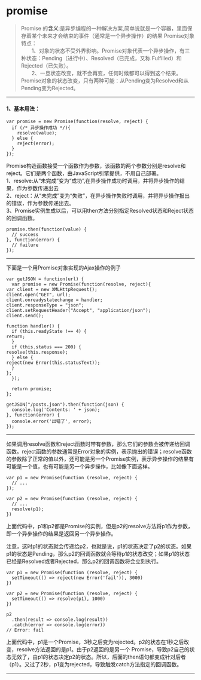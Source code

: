 # promise
> Promise 的**含义**:是异步编程的一种解决方案,简单说就是一个容器，里面保存着某个未来才会结束的事件（通常是一个异步操作）的结果
> Promise对象特点：</br>
> 　　1、对象的状态不受外界影响。Promise对象代表一个异步操作，有三种状态：Pending（进行中）、Resolved（已完成，又称 Fulfilled）和Rejected（已失败）。</br>
> 　　2、一旦状态改变，就不会再变，任何时候都可以得到这个结果。Promise对象的状态改变，只有两种可能：从Pending变为Resolved和从Pending变为Rejected。

----------

#### 1、基本用法：

    var promise = new Promise(function(resolve, reject) {
      if (/* 异步操作成功 */){
    	resolve(value);
      } else {
      	reject(error);
      }
    });
Promise构造函数接受一个函数作为参数，该函数的两个参数分别是resolve和reject。它们是两个函数，由JavaScript引擎提供，不用自己部署。</br>
1、resolve:从“未完成”变为“成功”,在异步操作成功时调用，并将异步操作的结果，作为参数传递出去<br>
2、reject：从“未完成”变为“失败”，在异步操作失败时调用，并将异步操作报出的错误，作为参数传递出去。<br>
3、Promise实例生成以后，可以用then方法分别指定Resolved状态和Reject状态的回调函数。<br>

    promise.then(function(value) {
      // success
    }, function(error) {
      // failure
    });

----------
下面是一个用Promise对象实现的Ajax操作的例子

    var getJSON = function(url) {
      var promise = new Promise(function(resolve, reject){
    var client = new XMLHttpRequest();
    client.open("GET", url);
    client.onreadystatechange = handler;
    client.responseType = "json";
    client.setRequestHeader("Accept", "application/json");
    client.send();
    
    function handler() {
      if (this.readyState !== 4) {
    return;
      }
      if (this.status === 200) {
    resolve(this.response);
      } else {
    reject(new Error(this.statusText));
      }
    };
      });
    
      return promise;
    };
    
    getJSON("/posts.json").then(function(json) {
      console.log('Contents: ' + json);
    }, function(error) {
      console.error('出错了', error);
    });

----------
如果调用resolve函数和reject函数时带有参数，那么它们的参数会被传递给回调函数。reject函数的参数通常是Error对象的实例，表示抛出的错误；resolve函数的参数除了正常的值以外，还可能是另一个Promise实例，表示异步操作的结果有可能是一个值，也有可能是另一个异步操作，比如像下面这样。

    var p1 = new Promise(function (resolve, reject) {
      // ...
    });
    
    var p2 = new Promise(function (resolve, reject) {
      // ...
      resolve(p1);
    })
上面代码中，p1和p2都是Promise的实例，但是p2的resolve方法将p1作为参数，即一个异步操作的结果是返回另一个异步操作。

注意，这时p1的状态就会传递给p2，也就是说，p1的状态决定了p2的状态。如果p1的状态是Pending，那么p2的回调函数就会等待p1的状态改变；如果p1的状态已经是Resolved或者Rejected，那么p2的回调函数将会立刻执行。

    var p1 = new Promise(function (resolve, reject) {
      setTimeout(() => reject(new Error('fail')), 3000)
    })
    
    var p2 = new Promise(function (resolve, reject) {
      setTimeout(() => resolve(p1), 1000)
    })
    
    p2
      .then(result => console.log(result))
      .catch(error => console.log(error))
    // Error: fail

上面代码中，p1是一个Promise，3秒之后变为rejected。p2的状态在1秒之后改变，resolve方法返回的是p1。由于p2返回的是另一个 Promise，导致p2自己的状态无效了，由p1的状态决定p2的状态。所以，后面的then语句都变成针对后者（p1）。又过了2秒，p1变为rejected，导致触发catch方法指定的回调函数。

----------
